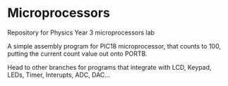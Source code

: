 # Microprocessors
Repository for Physics Year 3 microprocessors lab

A simple assembly program for PIC18 microprocessor, that counts to 100, putting the current count value out onto PORTB.

Head to other branches for programs that integrate with LCD, Keypad, LEDs, Timer, Interupts, ADC, DAC... 
